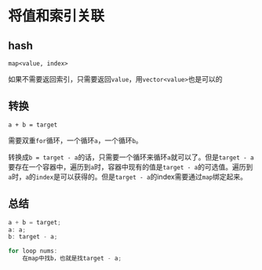 # 将值和索引关联

## hash

`map<value, index>`

如果不需要返回索引，只需要返回`value`，用`vector<value>`也是可以的

## 转换

`a + b = target`

需要双重`for`循环，一个循环`a`，一个循环`b`。

转换成`b = target - a`的话，只需要一个循环来循环`a`就可以了。但是`target - a`要存在一个容器中，遍历到`a`时，容器中现有的值是`target - a`的可选值。遍历到`a`时，`a`的`index`是可以获得的。但是`target - a`的index需要通过`map`绑定起来。

## 总结

```c++
a + b = target;
a: a;
b: target - a;

for loop nums:
	在map中找b，也就是找target - a;
```



